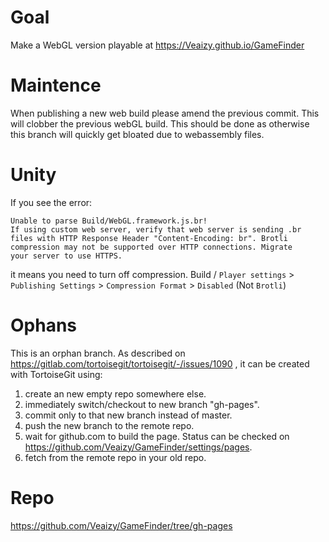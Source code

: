 # Goal

Make a WebGL version playable at https://Veaizy.github.io/GameFinder

# Maintence

When publishing a new web build please amend the previous commit. This will clobber the previous webGL build. This should be done as otherwise this branch will quickly get bloated due to webassembly files.

# Unity

If you see the error:
```
Unable to parse Build/WebGL.framework.js.br!
If using custom web server, verify that web server is sending .br
files with HTTP Response Header "Content-Encoding: br". Brotli
compression may not be supported over HTTP connections. Migrate
your server to use HTTPS.
```
it means you need to turn off compression. Build / `Player settings` > `Publishing Settings` > `Compression Format` > `Disabled` (Not `Brotli`)

# Ophans

This is an orphan branch. As described on https://gitlab.com/tortoisegit/tortoisegit/-/issues/1090 , it can be created with TortoiseGit using:
1. create an new empty repo somewhere else.
2. immediately switch/checkout to new branch "gh-pages".
3. commit only to that new branch instead of master.
4. push the new branch to the remote repo.
5. wait for github.com to build the page. Status can be checked on https://github.com/Veaizy/GameFinder/settings/pages.
6. fetch from the remote repo in your old repo.

# Repo

https://github.com/Veaizy/GameFinder/tree/gh-pages
